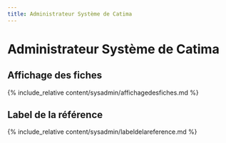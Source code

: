 ```yaml
---
title: Administrateur Système de Catima
---
```


<!-- Documentation file for Catima STAFF only-->

# Administrateur Système de Catima

## Affichage des fiches

{% include_relative content/sysadmin/affichagedesfiches.md %}

## Label de la référence

{% include_relative content/sysadmin/labeldelareference.md %}
